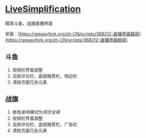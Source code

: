 # [LiveSimplification](https://github.com/Xiongqi-XQ/LiveSimplification)

精简斗鱼，战旗直播界面

安装：[https://greasyfork.org/zh-CN/scripts/368212-直播界面精简](https://greasyfork.org/zh-CN/scripts/368212-直播界面精简)

## 斗鱼
1. 视频栏界面调整
2. 去除评论栏，底部推荐栏，侧边栏
3. 清除页面冗余元素

## 战旗
1. 修改*剧场模式*为*网页全屏*
2. 视频栏界面调整
3. 去除评论栏，底部推荐栏，广告栏
4. 清除页面冗余元素
